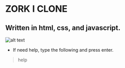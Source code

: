# ZORK I CLONE
## Written in html, css, and javascript.
![alt text](https://github.com/reshinto/choose_your_own_adventure_js/raw/master/images/sample.png "sample")
* If need help, type the following and press enter.
> help
